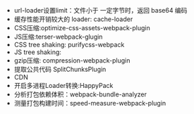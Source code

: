 
* url-loader设置limit：文件小于 一定字节时，返回 base64 编码
* 缓存性能开销较大的 loader: cache-loader
* CSS压缩:optimize-css-assets-webpack-plugin
* JS压缩:terser-webpack-glugin
* CSS tree shaking: purifycss-webpack
* JS tree shaking: 
* gzip压缩: compression-webpack-plugin
* 提取公共代码 SplitChunksPlugin
* CDN
* 开启多进程Loader转换:HappyPack
* 分析打包依赖体积：webpack-bundle-analyzer
* 测量打包构建时间：speed-measure-webpack-plugin